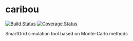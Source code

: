 # caribou

[![Build Status](https://travis-ci.org/mathildebadoual/caribou.svg?branch=master)](https://travis-ci.org/mathildebadoual/caribou)  [![Coverage Status](https://codecov.io/gh/mathildebadoual/caribou/branch/master/graph/badge.svg)](https://codecov.io/gh/mathildebadoual/caribou)
  
SmartGrid simulation tool based on Monte-Carlo methods
